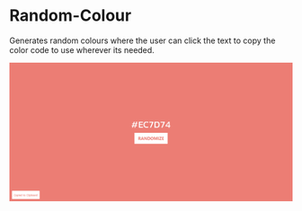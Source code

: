 # Random-Colour

Generates random colours where the user can click the text to copy the color code to use wherever its needed.

![GitHub Logo](/logo.png)
